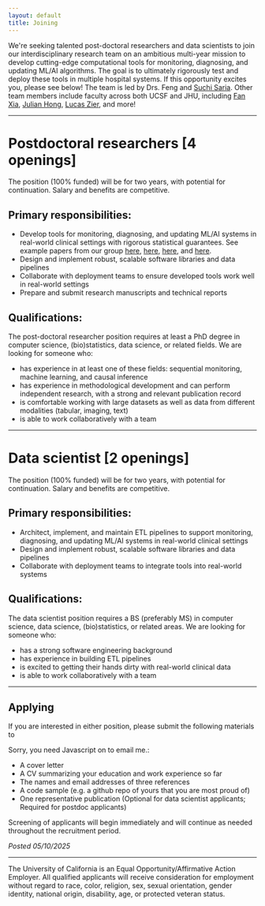 ```yaml
---
layout: default
title: Joining
---
```


We're seeking talented post-doctoral researchers and data scientists to join our interdisciplinary research team on an ambitious multi-year mission to develop cutting-edge computational tools for monitoring, diagnosing, and updating ML/AI algorithms. The goal is to ultimately rigorously test and deploy these tools in multiple hospital systems.
If this opportunity excites you, please see below!
The team is led by Drs. Feng and [Suchi Saria](https://suchisaria.jhu.edu/). Other team members include faculty across both UCSF and JHU, including [Fan Xia](https://profiles.ucsf.edu/fan.xia), [Julian Hong](https://profiles.ucsf.edu/julian.hong), [Lucas Zier](https://profiles.ucsf.edu/lucas.zier), and more!

-------

# Postdoctoral researchers [4 openings]
The position (100% funded) will be for two years, with potential for continuation.
Salary and benefits are competitive.

## Primary responsibilities:
* Develop tools for monitoring, diagnosing, and updating ML/AI systems in real-world clinical settings with rigorous statistical guarantees. See example papers from our group [here](https://ai.nejm.org/stoken/default+domain/WHP5GAV5DNNC8FSNKFSD/full?redirectUri=doi/full/10.1056/AIra2400657), [here](https://proceedings.mlr.press/v236/feng24a.html), [here](https://www.nejm.org/doi/full/10.1056/NEJMc2104626), and [here](https://proceedings.mlr.press/v130/subbaswamy21a.html).
* Design and implement robust, scalable software libraries and data pipelines
* Collaborate with deployment teams to ensure developed tools work well in real-world settings
* Prepare and submit research manuscripts and technical reports

## Qualifications:
The post-doctoral researcher position requires at least a PhD degree in computer science, (bio)statistics, data science, or related fields.
We are looking for someone who:
* has experience in at least one of these fields: sequential monitoring, machine learning, and causal inference
* has experience in methodological development and can perform independent research, with a strong and relevant publication record
* is comfortable working with large datasets as well as data from different modalities (tabular, imaging, text)
* is able to work collaboratively with a team

-------

# Data scientist [2 openings]
The position (100% funded) will be for two years, with potential for continuation.
Salary and benefits are competitive.

## Primary responsibilities:
* Architect, implement, and maintain ETL pipelines to support monitoring, diagnosing, and updating ML/AI systems in real-world clinical settings
* Design and implement robust, scalable software libraries and data pipelines
* Collaborate with deployment teams to integrate tools into real-world systems

## Qualifications:
The data scientist position requires a BS (preferably MS) in computer science, data science, (bio)statistics, or related areas.
We are looking for someone who:
* has a strong software engineering background
* has experience in building ETL pipelines
* is excited to getting their hands dirty with real-world clinical data
* is able to work collaboratively with a team

---------

## Applying
If you are interested in either position, please submit the following materials to
<script type="text/javascript" language="javascript">
<!--
// Email obfuscator script 2.1 by Tim Williams, University of Arizona
// Random encryption key feature coded by Andrew Moulden
// This code is freeware provided these four comment lines remain intact
// A wizard to generate this code is at http://www.jottings.com/obfuscator/
{ coded = "chGo.thop@wgUt.hOw"
  key = "gHd4waxXhlYItNrmPkp7OQsG52j86EySC1W0ni9bUqzJcFRBuMVDeKoTfvAL3Z"
  shift=coded.length
  link=""
  for (i=0; i<coded.length; i++) {
    if (key.indexOf(coded.charAt(i))==-1) {
      ltr = coded.charAt(i)
      link += (ltr)
    }
    else {
      ltr = (key.indexOf(coded.charAt(i))-shift+key.length) % key.length
      link += (key.charAt(ltr))
    }
  }
document.write("<a href='mailto:"+link+"'>"+link+"</a>")
}
//-->
</script><noscript>Sorry, you need Javascript on to email me.</noscript>:
* A cover letter
* A CV summarizing your education and work experience so far
* The names and email addresses of three references
* A code sample (e.g. a github repo of yours that you are most proud of)
* One representative publication (Optional for data scientist applicants; Required for postdoc applicants)


Screening of applicants will begin immediately and will continue as needed throughout the recruitment period.

*Posted 05/10/2025*

-------
The University of California is an Equal Opportunity/Affirmative Action Employer. All qualified applicants will receive consideration for employment without regard to race, color, religion, sex, sexual orientation, gender identity, national origin, disability, age, or protected veteran status.
